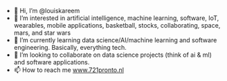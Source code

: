 - 👋 Hi, I’m @louiskareem
- 👀 I’m interested in artificial intelligence, machine learning, software, IoT, wearables, mobile applications, basketball, stocks, collaborating, space, mars, and star wars
- 🌱 I’m currently learning data science/AI/machine learning and software engineering. Basically, everything tech.
- 💞️ I’m looking to collaborate on data science projects (think of ai & ml) and software applications.
- 📫 How to reach me www.721pronto.nl

<!---
louiskareem/louiskareem is a ✨ special ✨ repository because its `README.md` (this file) appears on your GitHub profile.
You can click the Preview link to take a look at your changes.
--->
